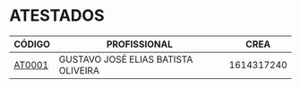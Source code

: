 # ATESTADOS

| CÓDIGO | PROFISSIONAL | CREA |
|---|---|---|
| [AT0001](./atestados-serviços/at0001-eng-gustavo-josé-elias-batista-oliveira-crea-1614317240/) | GUSTAVO JOSÉ ELIAS BATISTA OLIVEIRA | 1614317240 |

